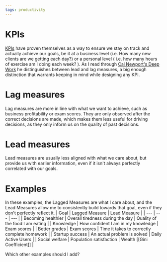 ```yaml
---
tags: productivity
---
```


# KPIs

[KPIs](https://en.wikipedia.org/wiki/Performance_indicator) have proven themselves as a way to ensure we stay on track and actually achieve our goals, be it at a business level (i.e. How many new clients are we getting each day?) or a personal level ( i.e. how many hours of exercise am I doing each week? ). As I read through [Cal Newport's Deep Work](https://www.calnewport.com/books/deep-work/) he distinguishes between lead and lag measures, a big enough distinction that warrants keeping in mind while designing any KPI.

# Lag measures

Lag measures are more in line with what we want to achieve, such as business profitability or exam scores. They are only observed after the correct decisions are made, which makes them less useful for driving decisions, as they only inform us on the quality of past decisions.

# Lead measures

Lead measures are usually less aligned with what we care about, but provide us with earlier information, even if it isn't always perfectly correlated with our goals.

# Examples

In these examples, the Lagged Measures are what I care about, and the Lead Measures allow me to consistently build towards that goal, even if they don't perfectly reflect it.
| Goal | Lagged Measure | Lead Measure |
| --- | --- | --- |
| Becoming healthier | Overall tiredness during the day | Quality of the food I am eating |
| Knowledge | How confident I am in my knowledge | Exam scores |
| Better grades | Exam scores | Time it takes to correctly complete homework |
| Startup success | An actual problem is solved | Daily Active Users |
| Social welfare | Population satisfaction | Wealth [[Gini Coefficient]] |

Which other examples should I add?
